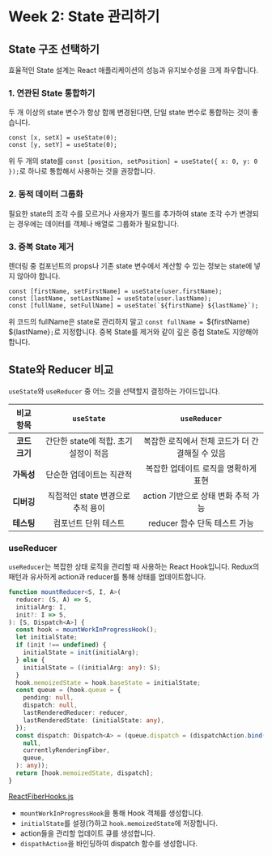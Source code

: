 # Week 2: State 관리하기

## State 구조 선택하기

효율적인 State 설계는 React 애플리케이션의 성능과 유지보수성을 크게 좌우합니다.

### 1. 연관된 State 통합하기

두 개 이상의 state 변수가 항상 함께 변경된다면, 단일 state 변수로 통합하는 것이 좋습니다.

```tsx
const [x, setX] = useState(0);
const [y, setY] = useState(0);
```

위 두 개의 state를 `const [position, setPosition] = useState({ x: 0, y: 0 });`로 하나로 통합해서 사용하는 것을 권장합니다.

### 2. 동적 데이터 그룹화

필요한 state의 조각 수를 모르거나 사용자가 필드를 추가하여 state 조각 수가 변경되는 경우에는 데이터를 객체나 배열로 그룹화가 필요합니다.

### 3. 중복 State 제거

렌더링 중 컴포넌트의 props나 기존 state 변수에서 계산할 수 있는 정보는 state에 넣지 않아야 합니다.

```tsx
const [firstName, setFirstName] = useState(user.firstName);
const [lastName, setLastName] = useState(user.lastName);
const [fullName, setFullName] = useState(`${firstName} ${lastName}`);
```

위 코드의 fullName은 state로 관리하지 말고 `const fullName = `${firstName} ${lastName}`;`로 지정합니다.
중복 State를 제거와 같이 깊은 중첩 State도 지양해야 합니다.

## State와 Reducer 비교

`useState`와 `useReducer` 중 어느 것을 선택할지 결정하는 가이드입니다.

|   비교 항목   |              `useState`               |                  `useReducer`                   |
| :-----------: | :-----------------------------------: | :---------------------------------------------: |
| **코드 크기** | 간단한 state에 적합. 초기 설정이 적음 | 복잡한 로직에서 전체 코드가 더 간결해질 수 있음 |
|  **가독성**   |       단순한 업데이트는 직관적        |      복잡한 업데이트 로직을 명확하게 표현       |
|  **디버깅**   |   직접적인 state 변경으로 추적 용이   |       action 기반으로 상태 변화 추적 가능       |
|  **테스팅**   |         컴포넌트 단위 테스트          |          reducer 함수 단독 테스트 가능          |

### useReducer

`useReducer`는 복잡한 상태 로직을 관리할 때 사용하는 React Hook입니다. Redux의 패턴과 유사하게 action과 reducer를 통해 상태를 업데이트합니다.

```ts
function mountReducer<S, I, A>(
  reducer: (S, A) => S,
  initialArg: I,
  init?: I => S,
): [S, Dispatch<A>] {
  const hook = mountWorkInProgressHook();
  let initialState;
  if (init !== undefined) {
    initialState = init(initialArg);
  } else {
    initialState = ((initialArg: any): S);
  }
  hook.memoizedState = hook.baseState = initialState;
  const queue = (hook.queue = {
    pending: null,
    dispatch: null,
    lastRenderedReducer: reducer,
    lastRenderedState: (initialState: any),
  });
  const dispatch: Dispatch<A> = (queue.dispatch = (dispatchAction.bind(
    null,
    currentlyRenderingFiber,
    queue,
  ): any));
  return [hook.memoizedState, dispatch];
}
```

[ReactFiberHooks.js](https://github.com/facebook/react/blob/main/packages/react-reconciler/src/ReactFiberHooks.js)

- `mountWorkInProgressHook`을 통해 Hook 객체를 생성합니다.
- `initialState`를 설정(?)하고 `hook.memoizedState`에 저장합니다.
- action들을 관리할 업데이트 큐를 생성합니다.
- `dispathAction`을 바인딩하여 dispatch 함수를 생성합니다.
